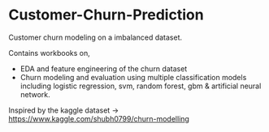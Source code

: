 # Customer-Churn-Prediction
Customer churn modeling on a imbalanced dataset.

Contains workbooks on,
 - EDA and feature engineering of the churn dataset
 - Churn modeling and evaluation using multiple classification models including logistic regression, svm, random forest, gbm & artificial neural network.
 
Inspired by the kaggle dataset -> https://www.kaggle.com/shubh0799/churn-modelling
